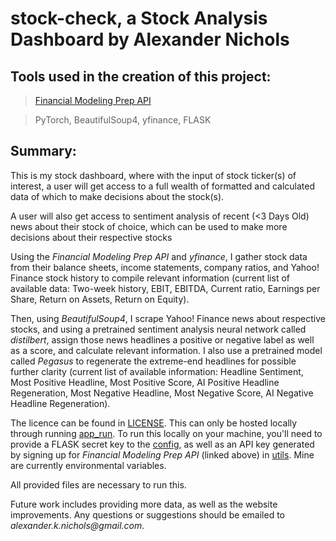 # stock-check, a Stock Analysis Dashboard by Alexander Nichols

## Tools used in the creation of this project:

> [Financial Modeling Prep API](https://site.financialmodelingprep.com/) 
 
> PyTorch, BeautifulSoup4, yfinance, FLASK

## Summary:

This is my stock dashboard, where with the input of stock ticker(s) of interest, a user will get access to a full wealth of formatted and calculated data of which to make decisions about the stock(s). 

A user will also get access to sentiment analysis of recent (<3 Days Old) news about their stock of choice, which can be used to make more decisions about their respective stocks


Using the _Financial Modeling Prep API_ and _yfinance_, I gather stock data from their balance sheets, income statements, company ratios, and Yahoo! Finance stock history to compile relevant information (current list of available data: Two-week history, EBIT, EBITDA, Current ratio, Earnings per Share, Return on Assets, Return on Equity).

Then, using _BeautifulSoup4_, I scrape Yahoo! Finance news about respective stocks, and using a pretrained sentiment analysis neural network called _distilbert_, assign those news headlines a positive or negative label as well as a score, and calculate relevant information. I also use a pretrained model called _Pegasus_ to regenerate the extreme-end headlines for possible further clarity (current list of available information: Headline Sentiment, Most Positive Headline, Most Positive Score, AI Positive Headline Regeneration, Most Negative Headline, Most Negative Score, AI Negative Headline Regeneration).

The licence can be found in [LICENSE](LICENSE.md). This can only be hosted locally through running [app_run](app_run.py). To run this locally on your machine, you'll need to provide a FLASK secret key to the [config](config.py), as well as an API key generated by signing up for _Financial Modeling Prep API_ (linked above) in [utils](utils.py). Mine are currently environmental variables. 

All provided files are necessary to run this.

Future work includes providing more data, as well as the website improvements. Any questions or suggestions should be emailed to _alexander.k.nichols@gmail.com_.
